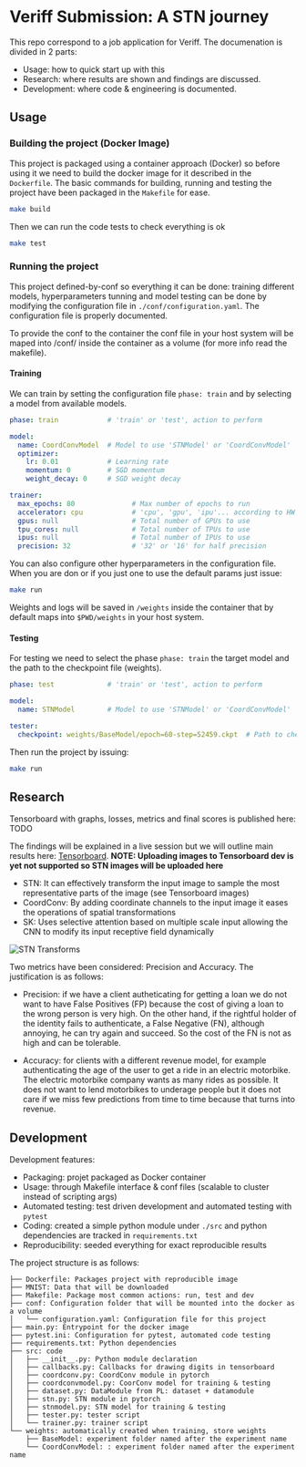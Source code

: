 # Veriff Submission: A STN journey

This repo correspond to a job application for Veriff. The documenation is divided in 2 parts:

* Usage: how to quick start up with this
* Research: where results are shown and findings are discussed.
* Development: where code & engineering is documented.

## Usage

### Building the project (Docker Image)
This project is packaged using a container approach (Docker) so before using it we need to build the docker image for it described in the `Dockerfile`. The basic commands for building, running and testing the project have been packaged in the `Makefile` for ease.

```bash
make build
```

Then we can run the code tests to check everything is ok

```bash
make test
```

### Running the project

This project defined-by-conf so everything it can be done: training different models, hyperparameters tunning and model testing can be done by modifying the configuration file in `./conf/configuration.yaml`. The configuration file is properly documented.

To provide the conf to the container the conf file in your host system will be maped into /conf/ inside the container as a volume (for more info read the makefile).

#### Training

We can train by setting the configuration file `phase: train` and by selecting a model from available models. 

```yaml
phase: train            # 'train' or 'test', action to perform

model:
  name: CoordConvModel  # Model to use 'STNModel' or 'CoordConvModel'
  optimizer:
    lr: 0.01            # Learning rate
    momentum: 0         # SGD momentum
    weight_decay: 0     # SGD weight decay

trainer:
  max_epochs: 80              # Max number of epochs to run
  accelerator: cpu            # 'cpu', 'gpu', 'ipu'... according to HW
  gpus: null                  # Total number of GPUs to use
  tpu_cores: null             # Total number of TPUs to use
  ipus: null                  # Total number of IPUs to use
  precision: 32               # '32' or '16' for half precision
```

You can also configure other hyperparameters in the configuration file. When you are don or if you just one to use the default params just issue:

```bash
make run
```

Weights and logs will be saved in `/weights` inside the container that by default maps into `$PWD/weights` in your host system.

#### Testing

For testing we need to select the phase `phase: train` the target model and the path to the checkpoint file (weights).

```yaml
phase: test             # 'train' or 'test', action to perform

model:
  name: STNModel        # Model to use 'STNModel' or 'CoordConvModel'

tester:
  checkpoint: weights/BaseModel/epoch=60-step=52459.ckpt  # Path to checkpoint

```

Then run the project by issuing:

```bash
make run
```

## Research

Tensorboard with graphs, losses, metrics and final scores is published here: TODO

The findings will be explained in a live session but we will outline main results here: [Tensorboard](https://tensorboard.dev/experiment/sNygezqtRc6tornRzFeApg/). **NOTE: Uploading images to Tensorboard dev is yet not supported so STN images will be uploaded here**

* STN: It can effectively transform the input image to sample the most representative parts of the image (see Tensorboard images)
* CoordConv: By adding coordinate channels to the input image it eases the operations of spatial transformations
* SK: Uses selective attention based on multiple scale input allowing the CNN to modify its input receptive field dynamically 

![STN Transforms](https://user-images.githubusercontent.com/6736158/146327856-eef91d2f-30ff-4f67-9436-5d07ea7c096a.png)

Two metrics have been considered: Precision and Accuracy. The justification is as follows:

* Precision: if we have a client autheticating for getting a loan we do not want to have False Positives (FP) because the cost of giving a loan to the wrong person is very high. On the other hand, if the rightful holder of the identity fails to authenticate, a False Negative (FN), although annoying, he can try again and succeed. So the cost of the FN is not as high and can be tolerable.

* Accuracy: for clients with a different revenue model, for example authenticating the age of the user to get a ride in an electric motorbike. The electric motorbike company wants as many rides as possible. It does not want to lend motorbikes to underage people but it does not care if we miss few predictions from time to time because that turns into revenue.

## Development

Development features:

* Packaging: projet packaged as Docker container
* Usage: through Makefile interface & conf files (scalable to cluster instead of scripting args)
* Automated testing: test driven development and automated testing with `pytest`
* Coding: created a simple python module under `./src` and python dependencies are tracked in `requirements.txt`
* Reproducibility: seeded everything for exact reproducible results

The project structure is as follows:

```
├── Dockerfile: Packages project with reproducible image
├── MNIST: Data that will be downloaded
├── Makefile: Package most common actions: run, test and dev
├── conf: Configuration folder that will be mounted into the docker as a volume
│   └── configuration.yaml: Configuration file for this project
├── main.py: Entrypoint for the docker image
├── pytest.ini: Configuration for pytest, automated code testing
├── requirements.txt: Python dependencies
├── src: code
│   ├── __init__.py: Python module declaration
│   ├── callbacks.py: Callbacks for drawing digits in tensorboard
│   ├── coordconv.py: CoordConv module in pytorch
│   ├── coordconvmodel.py: CoorConv model for training & testing
│   ├── dataset.py: DataModule from PL: dataset + datamodule
│   ├── stn.py: STN module in pytorch
│   ├── stnmodel.py: STN model for training & testing
│   ├── tester.py: tester script
│   └── trainer.py: trainer script
└── weights: automatically created when training, store weights
    ├── BaseModel: experiment folder named after the experiment name
    └── CoordConvModel: : experiment folder named after the experiment name
```



